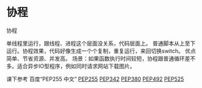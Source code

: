 协程
=
协程

单线程里运行，跟线程、进程这个层面没关系，代码层面上。
普通脚本从上至下运行。协程效果，代码好像生成一个个复制，重复运行，来回切换switch。
优点简单、节省资源、并发高。
场景：如果函数执行时间较短，协程跟普通循环差不多。适合异步IO型程序，例如同时请求网站下载图片。



课下参考
百度“PEP255 中文”
[PEP255](https://www.python.org/dev/peps/pep-0255/)
[PEP342](https://www.python.org/dev/peps/pep-0342/)
[PEP380](https://www.python.org/dev/peps/pep-0380/)
[PEP492](https://www.python.org/dev/peps/pep-0492/)
[PEP525](https://www.python.org/dev/peps/pep-0525/)

